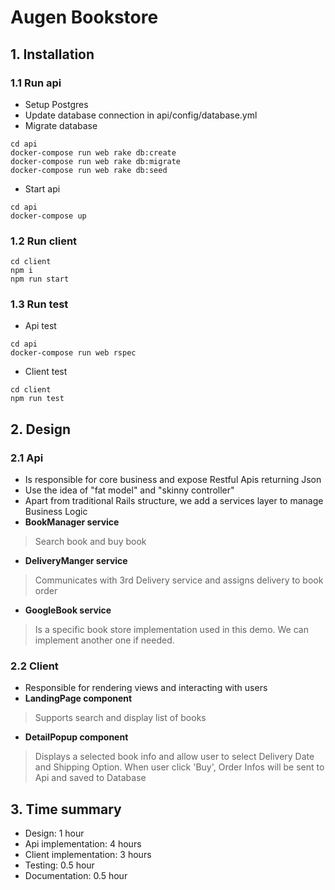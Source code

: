 # Augen Bookstore
## 1. Installation
### 1.1 Run api
- Setup Postgres
- Update database connection in api/config/database.yml
- Migrate database
```
cd api
docker-compose run web rake db:create
docker-compose run web rake db:migrate
docker-compose run web rake db:seed
```
- Start api
```
cd api
docker-compose up
```
### 1.2 Run client
```
cd client
npm i
npm run start
```
### 1.3 Run test
- Api test
```
cd api
docker-compose run web rspec
```
- Client test
```
cd client
npm run test
```
## 2. Design
### 2.1 Api
- Is responsible for core business and expose Restful Apis returning Json
- Use the idea of "fat model" and "skinny controller"
- Apart from traditional Rails structure, we add a services layer to manage Business Logic
- **BookManager service** 
> Search book and buy book
- **DeliveryManger service**
> Communicates with 3rd Delivery service and assigns delivery to book order
- **GoogleBook service** 
> Is a specific book store implementation used in this demo. We can implement another one if needed.
### 2.2 Client
- Responsible for rendering views and interacting with users
- **LandingPage component**
> Supports search and display list of books
- **DetailPopup component**
> Displays a selected book info and allow user to select Delivery Date and Shipping Option. When user click 'Buy', Order Infos will be sent to Api and saved to Database

## 3. Time summary
- Design: 1 hour
- Api implementation: 4 hours
- Client implementation: 3 hours
- Testing: 0.5 hour
- Documentation: 0.5 hour


